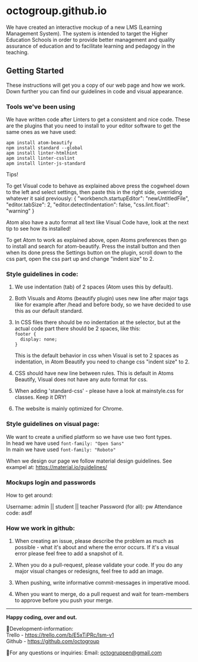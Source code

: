 # octogroup.github.io
We have created an interactive mockup of a new LMS (Learning Management System). The system is intended to target the Higher Education Schools in order to provide better management and quality assurance of education and to facilitate learning and pedagogy in the teaching.

## Getting Started
These instructions will get you a copy of our web page and how we work. Down further you can find our guidelines in code and visual appearance.

### Tools we've been using
We have written code after Linters to get a consistent and nice code. These are the plugins that you need to install to your editor software to get the same ones as we have used:

``apm install atom-beautify`` <br>
``npm install standard --global`` <br>
``apm install linter-htmlhint`` <br>
``apm install linter-csslint``<br>
``apm install linter-js-standard``<br>

Tips!

To get Visual code to behave as explained above press the cogwheel down to the left and select settings, then paste this in the right side, overriding whatever it said previously: { "workbench.startupEditor": "newUntitledFile", "editor.tabSize": 2, "editor.detectIndentation": false, "css.lint.float": "warning" }

Atom also have a auto format all text like Visual Code have, look at the next tip to see how its installed!

To get Atom to work as explained above, open Atoms preferences then go to install and search for atom-beautify. Press the install button and then when its done press the Settings button on the plugin, scroll down to the css part, open the css part up and change "indent size" to 2.

### Style guidelines in code:
1. We use indentation (tab) of 2 spaces (Atom uses this by default).

2. Both Visuals and Atoms (beautify plugin) uses new line after major tags like for example after /head and before body,
    so we have decided to use this as our default standard.

3. In CSS files there should be no indentation at the selector, but at the actual code part there should be 2 spaces,
    like this:<br>
    ``footer {``<br>
    ``  display: none;``<br>
    ``}``

    This is the default behavior in css when Visual is set to 2 spaces as indentation, in Atom Beautify you need to change
    css "indent size" to 2.

4.  CSS should have new line between rules. This is default in Atoms Beautify, Visual does not have any auto format for css.

5.  When adding 'standard-css' - please have a look at mainstyle.css for classes. Keep it DRY!

6.  The website is mainly optimized for Chrome.<br>

### Style guidelines on visual page:
We want to create a unified platform so we have use two font types.<br>
In head we have used ``font-family: "Open Sans"`` <br>
In main we have used ``font-family: "Roboto"``


When we design our page we follow material design guidelines. See exampel at: https://material.io/guidelines/


### Mockups login and passwords

How to get around:

Username: admin || student || teacher
Password (for all): pw
Attendance code: asdf

### How we work in github:
1.  When creating an issue, please describe the problem as much as possible - what it's about and where the error occurs.
    If it's a visual error please feel free to add a snapshot of it.

2.  When you do a pull-request, please validate your code. If you do any major visual changes or redesigns, feel free to add an image.

3.  When pushing, write informative commit-messages in imperative mood.

4. When you want to merge, do a pull request and wait for team-members to approve before you push your merge.
<hr>

**Happy coding, over and out.**

:octopus:Development-information:
<br> Trello - https://trello.com/b/E5xTiPRc/lsm-v1
<br> Github - https://github.com/octogroup

:octopus:For any questions or inquiries: Email: octogruppen@gmail.com
